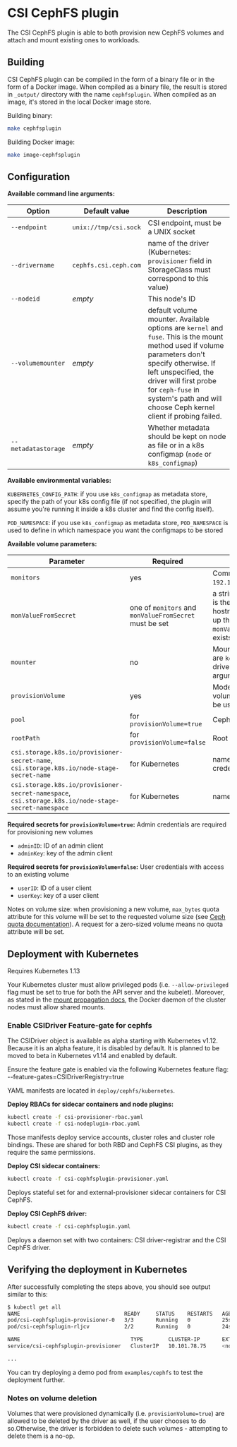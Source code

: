 # CSI CephFS plugin

The CSI CephFS plugin is able to both provision new CephFS volumes
and attach and mount existing ones to workloads.

## Building

CSI CephFS plugin can be compiled in the form of a binary file or in the form
of a Docker image.
When compiled as a binary file, the result is stored in `_output/`
directory with the name `cephfsplugin`.
When compiled as an image, it's stored in the local Docker image store.

Building binary:

```bash
make cephfsplugin
```

Building Docker image:

```bash
make image-cephfsplugin
```

## Configuration

**Available command line arguments:**

Option              | Default value         | Description
--------------------|-----------------------|---------------------------------------------------------------------------------------------------------------------------------------------------------------------------------------------------------------------------------------------------------------------------------------
`--endpoint`        | `unix://tmp/csi.sock` | CSI endpoint, must be a UNIX socket
`--drivername`      | `cephfs.csi.ceph.com`    | name of the driver (Kubernetes: `provisioner` field in StorageClass must correspond to this value)
`--nodeid`          | _empty_               | This node's ID
`--volumemounter`   | _empty_               | default volume mounter. Available options are `kernel` and `fuse`. This is the mount method used if volume parameters don't specify otherwise. If left unspecified, the driver will first probe for `ceph-fuse` in system's path and will choose Ceph kernel client if probing failed.
`--metadatastorage` | _empty_               | Whether metadata should be kept on node as file or in a k8s configmap (`node` or `k8s_configmap`)

**Available environmental variables:**

`KUBERNETES_CONFIG_PATH`: if you use `k8s_configmap` as metadata store, specify
the path of your k8s config file (if not specified, the plugin will assume
you're running it inside a k8s cluster and find the config itself).

`POD_NAMESPACE`: if you use `k8s_configmap` as metadata store, `POD_NAMESPACE`
is used to define in which namespace you want the configmaps to be stored

**Available volume parameters:**

Parameter                                                                                           | Required                                               | Description
----------------------------------------------------------------------------------------------------|--------------------------------------------------------|---------------------------------------------------------------------------------------------------------------------------------------------------------------------------------------------------------------------------------------------------------------------------------------------------------------------------------------------------
`monitors`                                                                                          | yes                                                    | Comma separated list of Ceph monitors (e.g. `192.168.100.1:6789,192.168.100.2:6789,192.168.100.3:6789`)
`monValueFromSecret`                                                                                | one of `monitors` and `monValueFromSecret` must be set | a string pointing the key in the credential secret, whose value is the mon. This is used for the case when the monitors' IP or hostnames are changed, the secret can be updated to pick up the new monitors. If both `monitors` and `monValueFromSecret` are set and the monitors set in the secret exists, `monValueFromSecret` takes precedence.
`mounter`                                                                                           | no                                                     | Mount method to be used for this volume. Available options are `kernel` for Ceph kernel client and `fuse` for Ceph FUSE driver. Defaults to "default mounter", see command line arguments.
`provisionVolume`                                                                                   | yes                                                    | Mode of operation. BOOL value. If `true`, a new CephFS volume will be provisioned. If `false`, an existing volume will be used.
`pool`                                                                                              | for `provisionVolume=true`                             | Ceph pool into which the volume shall be created
`rootPath`                                                                                          | for `provisionVolume=false`                            | Root path of an existing CephFS volume
`csi.storage.k8s.io/provisioner-secret-name`, `csi.storage.k8s.io/node-stage-secret-name`           | for Kubernetes                                         | name of the Kubernetes Secret object containing Ceph client credentials. Both parameters should have the same value
`csi.storage.k8s.io/provisioner-secret-namespace`, `csi.storage.k8s.io/node-stage-secret-namespace` | for Kubernetes                                         | namespaces of the above Secret objects

**Required secrets for `provisionVolume=true`:**
Admin credentials are required for provisioning new volumes

* `adminID`: ID of an admin client
* `adminKey`: key of the admin client

**Required secrets for `provisionVolume=false`:**
User credentials with access to an existing volume

* `userID`: ID of a user client
* `userKey`: key of a user client

Notes on volume size: when provisioning a new volume, `max_bytes` quota
attribute for this volume will be set to the requested volume size (see [Ceph
quota documentation](http://docs.ceph.com/docs/mimic/cephfs/quota/)). A request
for a zero-sized volume means no quota attribute will be set.

## Deployment with Kubernetes

Requires Kubernetes 1.13

Your Kubernetes cluster must allow privileged pods (i.e. `--allow-privileged`
flag must be set to true for both the API server and the kubelet). Moreover, as
stated in the [mount propagation
docs](https://kubernetes.io/docs/concepts/storage/volumes/#mount-propagation),
the Docker daemon of the cluster nodes must allow shared mounts.

### Enable CSIDriver Feature-gate for cephfs

The CSIDriver object is available as alpha starting with
Kubernetes v1.12. Because it is an alpha feature, it is disabled by default. It
is planned to be moved to beta in Kubernetes v1.14 and enabled by default.

Ensure the feature gate is enabled via the following Kubernetes feature flag:
--feature-gates=CSIDriverRegistry=true

YAML manifests are located in `deploy/cephfs/kubernetes`.

**Deploy RBACs for sidecar containers and node plugins:**

```bash
kubectl create -f csi-provisioner-rbac.yaml
kubectl create -f csi-nodeplugin-rbac.yaml
```

Those manifests deploy service accounts, cluster roles and cluster role
bindings. These are shared for both RBD and CephFS CSI plugins, as they require
the same permissions.

**Deploy CSI sidecar containers:**

```bash
kubectl create -f csi-cephfsplugin-provisioner.yaml
```

Deploys stateful set for and external-provisioner sidecar containers for CSI
CephFS.

**Deploy CSI CephFS driver:**

```bash
kubectl create -f csi-cephfsplugin.yaml
```

Deploys a daemon set with two containers: CSI driver-registrar and
the CSI CephFS driver.

## Verifying the deployment in Kubernetes

After successfully completing the steps above, you should see output similar to this:

```bash
$ kubectl get all
NAME                                 READY     STATUS    RESTARTS   AGE
pod/csi-cephfsplugin-provisioner-0   3/3       Running   0          25s
pod/csi-cephfsplugin-rljcv           2/2       Running   0          24s

NAME                                   TYPE        CLUSTER-IP       EXTERNAL-IP   PORT(S)     AGE
service/csi-cephfsplugin-provisioner   ClusterIP   10.101.78.75     <none>        12345/TCP   26s

...
```

You can try deploying a demo pod from `examples/cephfs` to test the deployment further.

### Notes on volume deletion

Volumes that were provisioned dynamically (i.e. `provisionVolume=true`) are
allowed to be deleted by the driver as well, if the user chooses to do
so.Otherwise, the driver is forbidden to delete such volumes - attempting to
delete them is a no-op.
